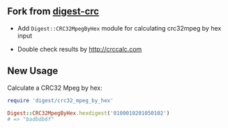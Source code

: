 ## Fork from [digest-crc](https://github.com/postmodern/digest-crc) 

* Add `Digest::CRC32MpegByHex` module for calculating crc32mpeg by hex input

* Double check results by http://crccalc.com

## New Usage

Calculate a CRC32 Mpeg by hex:

```ruby
require 'digest/crc32_mpeg_by_hex'

Digest::CRC32MpegByHex.hexdigest('0100010201050102')
# => "badbdb6f"
```
